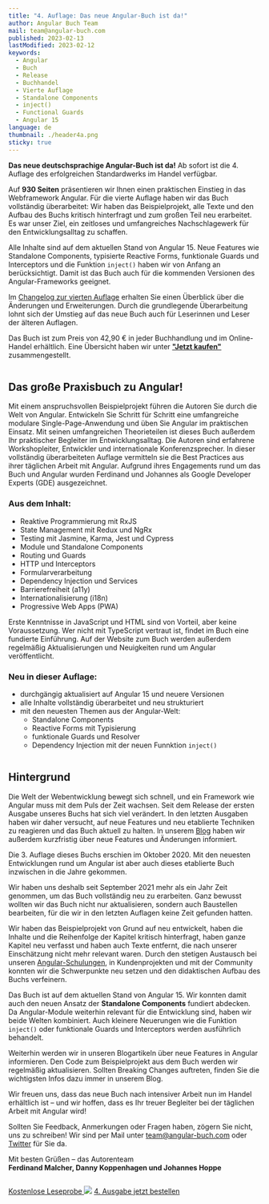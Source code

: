 ```yaml
---
title: "4. Auflage: Das neue Angular-Buch ist da!"
author: Angular Buch Team
mail: team@angular-buch.com
published: 2023-02-13
lastModified: 2023-02-12
keywords:
  - Angular
  - Buch
  - Release
  - Buchhandel
  - Vierte Auflage
  - Standalone Components
  - inject()
  - Functional Guards
  - Angular 15
language: de
thumbnail: ./header4a.png
sticky: true
---
```


**Das neue deutschsprachige Angular-Buch ist da!**
Ab sofort ist die 4. Auflage des erfolgreichen Standardwerks im Handel verfügbar.

Auf **930 Seiten** präsentieren wir Ihnen einen praktischen Einstieg in das Webframework Angular.
Für die vierte Auflage haben wir das Buch vollständig überarbeitet:
Wir haben das Beispielprojekt, alle Texte und den Aufbau des Buchs kritisch hinterfragt und zum großen Teil neu erarbeitet.
Es war unser Ziel, ein zeitloses und umfangreiches Nachschlagewerk für den Entwicklungsalltag zu schaffen.

Alle Inhalte sind auf dem aktuellen Stand von Angular 15.
Neue Features wie Standalone Components, typisierte Reactive Forms, funktionale Guards und Interceptors und die Funktion `inject()` haben wir von Anfang an berücksichtigt.
Damit ist das Buch auch für die kommenden Versionen des Angular-Frameworks geeignet.

Im [Changelog zur vierten Auflage](/blog/2022-12-changelog-vierte-auflage) erhalten Sie einen Überblick über die Änderungen und Erweiterungen.
Durch die grundlegende Überarbeitung lohnt sich der Umstieg auf das neue Buch auch für Leserinnen und Leser der älteren Auflagen.

Das Buch ist zum Preis von 42,90 € in jeder Buchhandlung und im Online-Handel erhältlich.
Eine Übersicht haben wir unter **["Jetzt kaufen"](/kaufen)** zusammengestellt.

<div class="row">
  <div class="col-6">
    <img src="https://website-articles.angular-buch.com/blog/2023-02-neu-vierte-auflage/buch700/IMG_5997.jpg" alt="">
  </div>
  <div class="col-6">
    <img src="https://website-articles.angular-buch.com/blog/2023-02-neu-vierte-auflage/buch700/IMG_6009.jpg" alt="">
  </div>
</div>

## Das große Praxisbuch zu Angular!

Mit einem anspruchsvollen Beispielprojekt führen die Autoren Sie durch die Welt von Angular.
Entwickeln Sie Schritt für Schritt eine umfangreiche modulare Single-Page-Anwendung und üben Sie Angular im praktischen Einsatz.
Mit seinen umfangreichen Theorieteilen ist dieses Buch außerdem Ihr praktischer Begleiter im Entwicklungsalltag.
Die Autoren sind erfahrene Workshopleiter, Entwickler und internationale Konferenzsprecher.
In dieser vollständig überarbeiteten Auflage vermitteln sie die Best Practices aus ihrer täglichen Arbeit mit Angular.
Aufgrund ihres Engagements rund um das Buch und Angular wurden Ferdinand und Johannes als Google Developer Experts (GDE) ausgezeichnet.


### Aus dem Inhalt:

* Reaktive Programmierung mit RxJS
* State Management mit Redux und NgRx
* Testing mit Jasmine, Karma, Jest und Cypress
* Module und Standalone Components
* Routing und Guards
* HTTP und Interceptors
* Formularverarbeitung
* Dependency Injection und Services
* Barrierefreiheit (a11y)
* Internationalisierung (i18n)
* Progressive Web Apps (PWA)

Erste Kenntnisse in JavaScript und HTML sind von Vorteil, aber keine Voraussetzung.
Wer nicht mit TypeScript vertraut ist, findet im Buch eine fundierte Einführung.
Auf der Website zum Buch werden außerdem regelmäßig Aktualisierungen und Neuigkeiten rund um Angular veröffentlicht.

### Neu in dieser Auflage:

* durchgängig aktualisiert auf Angular 15 und neuere Versionen
* alle Inhalte vollständig überarbeitet und neu strukturiert
* mit den neuesten Themen aus der Angular-Welt:
  * Standalone Components
  * Reactive Forms mit Typisierung
  * funktionale Guards und Resolver
  * Dependency Injection mit der neuen Funnktion `inject()`




<div class="row">
  <div class="col-4">
    <img src="https://website-articles.angular-buch.com/blog/2023-02-neu-vierte-auflage/buch700/IMG_5984.jpg" alt="">
  </div>
  <div class="col-4">
    <img src="https://website-articles.angular-buch.com/blog/2023-02-neu-vierte-auflage/buch700/IMG_5991.jpg" alt="">
  </div>
  <div class="col-4">
    <img src="https://website-articles.angular-buch.com/blog/2023-02-neu-vierte-auflage/buch700/IMG_5989.jpg" alt="">
  </div>
</div>

## Hintergrund

Die Welt der Webentwicklung bewegt sich schnell, und ein Framework wie Angular muss mit dem Puls der Zeit wachsen.
Seit dem Release der ersten Ausgabe unseres Buchs hat sich viel verändert.
In den letzten Ausgaben haben wir daher versucht, auf neue Features und neu etablierte Techniken zu reagieren und das Buch aktuell zu halten.
In unserem [Blog](/blog) haben wir außerdem kurzfristig über neue Features und Änderungen informiert.

Die 3. Auflage dieses Buchs erschien im Oktober 2020. Mit den neuesten Entwicklungen rund um Angular ist aber auch dieses etablierte Buch inzwischen in die Jahre gekommen.

Wir haben uns deshalb seit September 2021 mehr als ein Jahr Zeit genommen, um das Buch vollständig neu zu erarbeiten.
Ganz bewusst wollten wir das Buch nicht nur aktualisieren, sondern auch Baustellen bearbeiten, für die wir in den letzten Auflagen keine Zeit gefunden hatten.

Wir haben das Beispielprojekt von Grund auf neu entwickelt, haben die Inhalte und die Reihenfolge der Kapitel kritisch hinterfragt, haben ganze Kapitel neu verfasst und haben auch Texte entfernt, die nach unserer Einschätzung nicht mehr relevant waren.
Durch den stetigen Austausch bei unseren [Angular-Schulungen](https://angular.schule), in Kundenprojekten und mit der Community konnten wir die Schwerpunkte neu setzen und den didaktischen Aufbau des Buchs verfeinern.

Das Buch ist auf dem aktuellen Stand von Angular 15.
Wir konnten damit auch den neuen Ansatz der **Standalone Components** fundiert abdecken.
Da Angular-Module weiterhin relevant für die Entwicklung sind, haben wir beide Welten kombiniert.
Auch kleinere Neuerungen wie die Funktion `inject()` oder funktionale Guards und Interceptors werden ausführlich behandelt.

Weiterhin werden wir in unseren Blogartikeln über neue Features in Angular informieren.
Den Code zum Beispielprojekt aus dem Buch werden wir regelmäßig aktualisieren.
Sollten Breaking Changes auftreten, finden Sie die wichtigsten Infos dazu immer in unserem Blog.

Wir freuen uns, dass das neue Buch nach intensiver Arbeit nun im Handel erhältlich ist – und wir hoffen, dass es Ihr treuer Begleiter bei der täglichen Arbeit mit Angular wird!

Sollten Sie Feedback, Anmerkungen oder Fragen haben, zögern Sie nicht, uns zu schreiben!
Wir sind per Mail unter [team@angular-buch.com](mailto:team@angular-buch.com) oder [Twitter](https://twitter.com/angular_buch) für Sie da.

Mit besten Grüßen –
das Autorenteam<br>
**Ferdinand Malcher, Danny Koppenhagen und Johannes Hoppe**

<div class="row">
  <div class="col">
    <img src="https://website-articles.angular-buch.com/blog/2023-02-neu-vierte-auflage/buch700/IMG_7055.jpg" alt="">
  </div>
</div>



<a class="btn btn-outline-primary cta__button index__cta mr-2 mb-2" role="button" target="_blank" href="https://angular-buch.com/assets/angular-buch-leseprobe-auflage4.pdf">Kostenlose Leseprobe <img src="assets/img/symbol-cloud.svg"></a>
<a class="btn btn-primary cta__button mb-2" role="button" target="_blank" href="/kaufen">4. Ausgabe jetzt bestellen</a>
